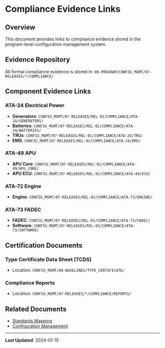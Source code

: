 # Compliance Evidence Links

## Overview

This document provides links to compliance evidence stored in the program-level configuration management system.

## Evidence Repository

All formal compliance evidence is stored in:
`00-PROGRAM/CONFIG_MGMT/07-RELEASES/*/COMPLIANCE/`

## Component Evidence Links

### ATA-24 Electrical Power
- **Generators**: `CONFIG_MGMT/07-RELEASES/REL-01/COMPLIANCE/ATA-24/GENERATORS/`
- **Batteries**: `CONFIG_MGMT/07-RELEASES/REL-01/COMPLIANCE/ATA-24/BATTERIES/`
- **TRUs**: `CONFIG_MGMT/07-RELEASES/REL-01/COMPLIANCE/ATA-24/TRU/`
- **EMS**: `CONFIG_MGMT/07-RELEASES/REL-01/COMPLIANCE/ATA-24/EMS/`

### ATA-49 APU
- **APU Core**: `CONFIG_MGMT/07-RELEASES/REL-01/COMPLIANCE/ATA-49/APU_CORE/`
- **APU ECU**: `CONFIG_MGMT/07-RELEASES/REL-01/COMPLIANCE/ATA-49/ECU/`

### ATA-72 Engine
- **Engine**: `CONFIG_MGMT/07-RELEASES/REL-01/COMPLIANCE/ATA-72/ENGINE/`

### ATA-73 FADEC
- **FADEC**: `CONFIG_MGMT/07-RELEASES/REL-01/COMPLIANCE/ATA-73/FADEC/`
- **Software**: `CONFIG_MGMT/07-RELEASES/REL-01/COMPLIANCE/ATA-73/SOFTWARE/`

## Certification Documents

### Type Certificate Data Sheet (TCDS)
- Location: `CONFIG_MGMT/08-BASELINES/TYPE_CERTIFICATE/`

### Compliance Reports
- Location: `CONFIG_MGMT/07-RELEASES/*/COMPLIANCE/REPORTS/`

## Related Documents

- [Standards Mapping](./STANDARDS_MAP.md)
- [Configuration Management](../../../../00-PROGRAM/CONFIG_MGMT/)

---

**Last Updated**: 2024-01-15
